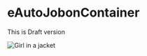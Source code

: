 # eAutoJobonContainer

This is Draft version

<html>
  <img src="Autojob_Design.png" alt="Girl in a jacket">
  </html>
